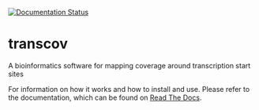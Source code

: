 [![Documentation Status](https://readthedocs.org/projects/transcov/badge/?version=latest)](https://transcov.readthedocs.io/en/latest/?badge=latest)

# transcov
A bioinformatics software for mapping coverage around transcription start sites

For information on how it works and how to install and use. Please refer to the documentation, which can be found on [Read The Docs](https://transcov.readthedocs.io/en/stable/index.html).
